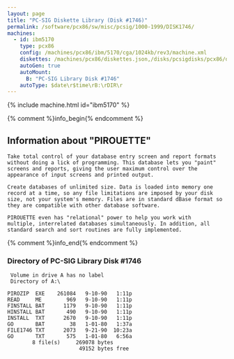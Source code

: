 ```yaml
---
layout: page
title: "PC-SIG Diskette Library (Disk #1746)"
permalink: /software/pcx86/sw/misc/pcsig/1000-1999/DISK1746/
machines:
  - id: ibm5170
    type: pcx86
    config: /machines/pcx86/ibm/5170/cga/1024kb/rev3/machine.xml
    diskettes: /machines/pcx86/diskettes.json,/disks/pcsigdisks/pcx86/diskettes.json
    autoGen: true
    autoMount:
      B: "PC-SIG Library Disk #1746"
    autoType: $date\r$time\rB:\rDIR\r
---
```


{% include machine.html id="ibm5170" %}

{% comment %}info_begin{% endcomment %}

## Information about "PIROUETTE"

    Take total control of your database entry screen and report formats
    without doing a lick of programming. This database lets you "paint"
    screens and reports, giving the user maximum control over the
    appearance of input screens and printed output.
    
    Create databases of unlimited size. Data is loaded into memory one
    record at a time, so any file limitations are imposed by your disk
    size, not your system's memory. Files are in standard dBase format so
    they are compatible with other database software.
    
    PIROUETTE even has "relational" power to help you work with
    multiple, interrelated databases simultaneously. In addition, all
    standard search and sort routines are fully implemented.
{% comment %}info_end{% endcomment %}


### Directory of PC-SIG Library Disk #1746

     Volume in drive A has no label
     Directory of A:\

    PIROZIP  EXE    261084   9-10-90   1:11p
    READ     ME        969   9-10-90   1:11p
    FINSTALL BAT      1179   9-10-90   1:11p
    HINSTALL BAT       490   9-10-90   1:11p
    INSTALL  TXT      2670   9-10-90   1:11p
    GO       BAT        38   1-01-80   1:37a
    FILE1746 TXT      2073   9-21-90  10:23a
    GO       TXT       575   1-01-80   6:56a
            8 file(s)     269078 bytes
                           49152 bytes free
